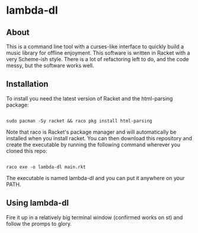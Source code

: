 # lambda-dl
## About

This is a command line tool with a curses-like interface to quickly build a music library for offline enjoyment. This software is written in Racket with a very Scheme-ish style. There is a lot of refactoring left to do, and the code messy, but the software works well.

## Installation

To install you need the latest version of Racket and the html-parsing package:

```

sudo pacman -Sy racket && raco pkg install html-parsing

```

Note that raco is Racket's package manager and will automatically be installed when you install racket. You can then download this repository and create the executable by running the following command wherever you cloned this repo:

```

raco exe -o lambda-dl main.rkt

```

The executable is named lambda-dl and you can put it anywhere on your PATH.

## Using lambda-dl

Fire it up in a relatively big terminal window (confirmed works on st) and follow the promps to glory.
